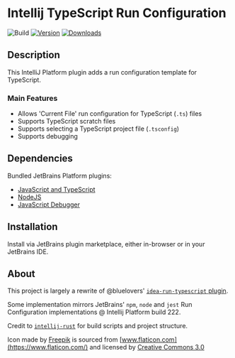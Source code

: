 # Intellij TypeScript Run Configuration

![Build](https://github.com/Lordfirespeed/intellij-typescript-run-configuration/workflows/Build/badge.svg)
[![Version](https://img.shields.io/jetbrains/plugin/v/PLUGIN_ID.svg)](https://plugins.jetbrains.com/plugin/PLUGIN_ID)
[![Downloads](https://img.shields.io/jetbrains/plugin/d/PLUGIN_ID.svg)](https://plugins.jetbrains.com/plugin/PLUGIN_ID)

## Description

<!-- Plugin description -->

This IntelliJ Platform plugin adds a run configuration template for TypeScript.

### Main Features

- Allows 'Current File' run configuration for TypeScript (`.ts`) files
- Supports TypeScript scratch files
- Supports selecting a TypeScript project file (`.tsconfig`)
- Supports debugging

<!-- Plugin description end -->

## Dependencies

Bundled JetBrains Platform plugins:
- [JavaScript and TypeScript](https://plugins.jetbrains.com/plugin/22069-javascript-and-typescript)
- [NodeJS](https://plugins.jetbrains.com/plugin/6098-nodejs)
- [JavaScript Debugger](https://plugins.jetbrains.com/plugin/17562-javascript-debugger)

## Installation

Install via JetBrains plugin marketplace, either in-browser or in your JetBrains IDE.

## About

This project is largely a rewrite of @bluelovers' [`idea-run-typescript` plugin](https://github.com/bluelovers/idea-run-typescript).

Some implementation mirrors JetBrains' `npm`, `node` and `jest` Run Configuration implementations @ Intellij Platform build 222.

Credit to [`intellij-rust`](https://github.com/intellij-rust/intellij-rust) for build scripts and project structure.

Icon made by [Freepik](https://www.freepik.com/) is sourced from [www.flaticon.com](https://www.flaticon.com/)
and licensed by [Creative Commons 3.0](https://creativecommons.org/licenses/by/3.0/)

